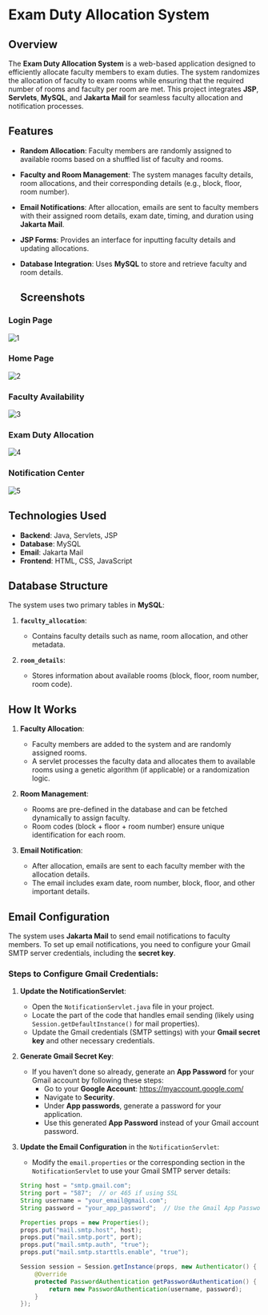 # Exam Duty Allocation System

## Overview

The **Exam Duty Allocation System** is a web-based application designed to efficiently allocate faculty members to exam duties. The system randomizes the allocation of faculty to exam rooms while ensuring that the required number of rooms and faculty per room are met. This project integrates **JSP**, **Servlets**, **MySQL**, and **Jakarta Mail** for seamless faculty allocation and notification processes.

## Features

- **Random Allocation**: Faculty members are randomly assigned to available rooms based on a shuffled list of faculty and rooms.
- **Faculty and Room Management**: The system manages faculty details, room allocations, and their corresponding details (e.g., block, floor, room number).
- **Email Notifications**: After allocation, emails are sent to faculty members with their assigned room details, exam date, timing, and duration using **Jakarta Mail**.
- **JSP Forms**: Provides an interface for inputting faculty details and updating allocations.
- **Database Integration**: Uses **MySQL** to store and retrieve faculty and room details.

  ## Screenshots

### Login Page
![1](https://github.com/user-attachments/assets/9e3a450d-fe48-4087-a314-c4f3accfec3a)

### Home Page
![2](https://github.com/user-attachments/assets/abf39ee9-8c3c-4ca7-ad28-ba2080b274b5)

### Faculty Availability
![3](https://github.com/user-attachments/assets/25bce4e8-1ec2-405d-a933-9a5e0e456ce6)

### Exam Duty Allocation
![4](https://github.com/user-attachments/assets/af0155e5-b8c4-43ac-937f-ef25bb3837cd)

### Notification Center
![5](https://github.com/user-attachments/assets/65366373-a569-4666-9a80-9b1e1be42c60)


## Technologies Used

- **Backend**: Java, Servlets, JSP
- **Database**: MySQL
- **Email**: Jakarta Mail
- **Frontend**: HTML, CSS, JavaScript

## Database Structure

The system uses two primary tables in **MySQL**:

1. **`faculty_allocation`**:
   - Contains faculty details such as name, room allocation, and other metadata.

2. **`room_details`**:
   - Stores information about available rooms (block, floor, room number, room code).

## How It Works

1. **Faculty Allocation**:
   - Faculty members are added to the system and are randomly assigned rooms.
   - A servlet processes the faculty data and allocates them to available rooms using a genetic algorithm (if applicable) or a randomization logic.

2. **Room Management**:
   - Rooms are pre-defined in the database and can be fetched dynamically to assign faculty.
   - Room codes (block + floor + room number) ensure unique identification for each room.

3. **Email Notification**:
   - After allocation, emails are sent to each faculty member with the allocation details.
   - The email includes exam date, room number, block, floor, and other important details.

## Email Configuration

The system uses **Jakarta Mail** to send email notifications to faculty members. To set up email notifications, you need to configure your Gmail SMTP server credentials, including the **secret key**.

### Steps to Configure Gmail Credentials:

1. **Update the NotificationServlet**:
   - Open the `NotificationServlet.java` file in your project.
   - Locate the part of the code that handles email sending (likely using `Session.getDefaultInstance()` for mail properties).
   - Update the Gmail credentials (SMTP settings) with your **Gmail secret key** and other necessary credentials.

2. **Generate Gmail Secret Key**:
   - If you haven’t done so already, generate an **App Password** for your Gmail account by following these steps:
     - Go to your **Google Account**: https://myaccount.google.com/
     - Navigate to **Security**.
     - Under **App passwords**, generate a password for your application.
     - Use this generated **App Password** instead of your Gmail account password.

3. **Update the Email Configuration** in the `NotificationServlet`:
   - Modify the `email.properties` or the corresponding section in the `NotificationServlet` to use your Gmail SMTP server details:
   
   ```java
   String host = "smtp.gmail.com";
   String port = "587";  // or 465 if using SSL
   String username = "your_email@gmail.com";
   String password = "your_app_password";  // Use the Gmail App Password here

   Properties props = new Properties();
   props.put("mail.smtp.host", host);
   props.put("mail.smtp.port", port);
   props.put("mail.smtp.auth", "true");
   props.put("mail.smtp.starttls.enable", "true");

   Session session = Session.getInstance(props, new Authenticator() {
       @Override
       protected PasswordAuthentication getPasswordAuthentication() {
           return new PasswordAuthentication(username, password);
       }
   });
